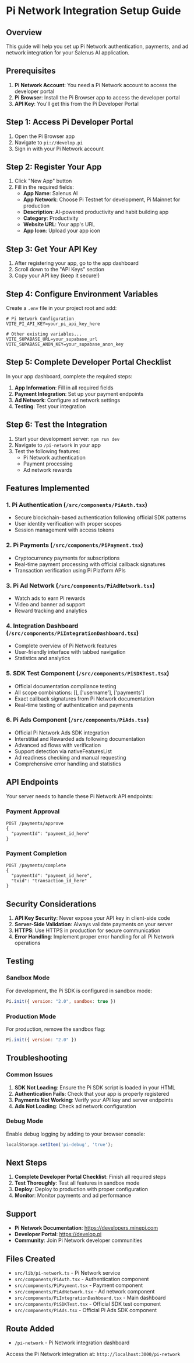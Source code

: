 # Pi Network Integration Setup Guide

## Overview

This guide will help you set up Pi Network authentication, payments, and ad network integration for your Salenus AI application.

## Prerequisites

1. **Pi Network Account**: You need a Pi Network account to access the developer portal
2. **Pi Browser**: Install the Pi Browser app to access the developer portal
3. **API Key**: You'll get this from the Pi Developer Portal

## Step 1: Access Pi Developer Portal

1. Open the Pi Browser app
2. Navigate to `pi://develop.pi`
3. Sign in with your Pi Network account

## Step 2: Register Your App

1. Click "New App" button
2. Fill in the required fields:
   - **App Name**: Salenus AI
   - **App Network**: Choose Pi Testnet for development, Pi Mainnet for production
   - **Description**: AI-powered productivity and habit building app
   - **Category**: Productivity
   - **Website URL**: Your app's URL
   - **App Icon**: Upload your app icon

## Step 3: Get Your API Key

1. After registering your app, go to the app dashboard
2. Scroll down to the "API Keys" section
3. Copy your API key (keep it secure!)

## Step 4: Configure Environment Variables

Create a `.env` file in your project root and add:

```env
# Pi Network Configuration
VITE_PI_API_KEY=your_pi_api_key_here

# Other existing variables...
VITE_SUPABASE_URL=your_supabase_url
VITE_SUPABASE_ANON_KEY=your_supabase_anon_key
```

## Step 5: Complete Developer Portal Checklist

In your app dashboard, complete the required steps:

1. **App Information**: Fill in all required fields
2. **Payment Integration**: Set up your payment endpoints
3. **Ad Network**: Configure ad network settings
4. **Testing**: Test your integration

## Step 6: Test the Integration

1. Start your development server: `npm run dev`
2. Navigate to `/pi-network` in your app
3. Test the following features:
   - Pi Network authentication
   - Payment processing
   - Ad network rewards

## Features Implemented

### 1. Pi Authentication (`/src/components/PiAuth.tsx`)
- Secure blockchain-based authentication following official SDK patterns
- User identity verification with proper scopes
- Session management with access tokens

### 2. Pi Payments (`/src/components/PiPayment.tsx`)
- Cryptocurrency payments for subscriptions
- Real-time payment processing with official callback signatures
- Transaction verification using Pi Platform APIs

### 3. Pi Ad Network (`/src/components/PiAdNetwork.tsx`)
- Watch ads to earn Pi rewards
- Video and banner ad support
- Reward tracking and analytics

### 4. Integration Dashboard (`/src/components/PiIntegrationDashboard.tsx`)
- Complete overview of Pi Network features
- User-friendly interface with tabbed navigation
- Statistics and analytics

### 5. SDK Test Component (`/src/components/PiSDKTest.tsx`)
- Official documentation compliance testing
- All scope combinations: [], ['username'], ['payments']
- Exact callback signatures from Pi Network documentation
- Real-time testing of authentication and payments

### 6. Pi Ads Component (`/src/components/PiAds.tsx`)
- Official Pi Network Ads SDK integration
- Interstitial and Rewarded ads following documentation
- Advanced ad flows with verification
- Support detection via nativeFeaturesList
- Ad readiness checking and manual requesting
- Comprehensive error handling and statistics

## API Endpoints

Your server needs to handle these Pi Network API endpoints:

### Payment Approval
```
POST /payments/approve
{
  "paymentId": "payment_id_here"
}
```

### Payment Completion
```
POST /payments/complete
{
  "paymentId": "payment_id_here",
  "txid": "transaction_id_here"
}
```

## Security Considerations

1. **API Key Security**: Never expose your API key in client-side code
2. **Server-Side Validation**: Always validate payments on your server
3. **HTTPS**: Use HTTPS in production for secure communication
4. **Error Handling**: Implement proper error handling for all Pi Network operations

## Testing

### Sandbox Mode
For development, the Pi SDK is configured in sandbox mode:
```javascript
Pi.init({ version: "2.0", sandbox: true })
```

### Production Mode
For production, remove the sandbox flag:
```javascript
Pi.init({ version: "2.0" })
```

## Troubleshooting

### Common Issues

1. **SDK Not Loading**: Ensure the Pi SDK script is loaded in your HTML
2. **Authentication Fails**: Check that your app is properly registered
3. **Payments Not Working**: Verify your API key and server endpoints
4. **Ads Not Loading**: Check ad network configuration

### Debug Mode

Enable debug logging by adding to your browser console:
```javascript
localStorage.setItem('pi-debug', 'true');
```

## Next Steps

1. **Complete Developer Portal Checklist**: Finish all required steps
2. **Test Thoroughly**: Test all features in sandbox mode
3. **Deploy**: Deploy to production with proper configuration
4. **Monitor**: Monitor payments and ad performance

## Support

- **Pi Network Documentation**: https://developers.minepi.com
- **Developer Portal**: https://develop.pi
- **Community**: Join Pi Network developer communities

## Files Created

- `src/lib/pi-network.ts` - Pi Network service
- `src/components/PiAuth.tsx` - Authentication component
- `src/components/PiPayment.tsx` - Payment component
- `src/components/PiAdNetwork.tsx` - Ad network component
- `src/components/PiIntegrationDashboard.tsx` - Main dashboard
- `src/components/PiSDKTest.tsx` - Official SDK test component
- `src/components/PiAds.tsx` - Official Pi Ads SDK component

## Route Added

- `/pi-network` - Pi Network integration dashboard

Access the Pi Network integration at: `http://localhost:3000/pi-network` 